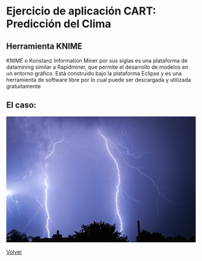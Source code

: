 # Ejercicio de aplicación CART: Predicción del Clima

## Herramienta KNIME

KNIME o Konstanz Information Miner por sus siglas es una plataforma de datamining similar a Rapidminer, que permite el desarrollo de modelos en un entorno gráfico.
Está construido bajo la plataforma Eclipse y es una herramienta de software libre por lo cual puede ser descargada y utilizada gratuitamente

## El caso:

![](./images/weather.png)

[Volver](./../README.md)
